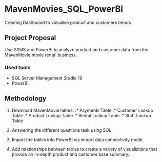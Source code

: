 # MavenMovies_SQL_PowerBI
Creating Dashboard to vizualise product and customers trends


## Project Proposal
Use SSMS and PowerBI to analyze product and customer data from the MavenMovie movie rental business.

### Used tools
- SQL Server Management Studio 19
- PowerBI

## Methodology
1. Download MavenMovie tables:
  .* Payments Table
  .* Customer Lookup Table
  .* Product Lookup Table
  .* Rental Lookup Table
  .* Staff Lookup Table
  
2. Answering the different questions task using SQL

3. Import the tables into PowerBI via import data connectivity mode.

4. Add relationships between tables to create a variety of visualiztions that provide an in-depth product and customer base summary. 

